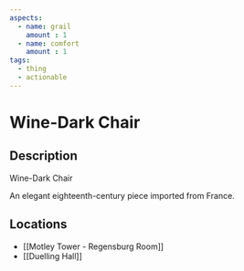 ```yaml
---
aspects: 
  - name: grail
    amount : 1
  - name: comfort
    amount : 1
tags:
  - thing
  - actionable
---
```


# Wine-Dark Chair

## Description
Wine-Dark Chair

An elegant eighteenth-century piece imported from France.
## Locations
- [[Motley Tower - Regensburg Room]]
- [[Duelling Hall]]